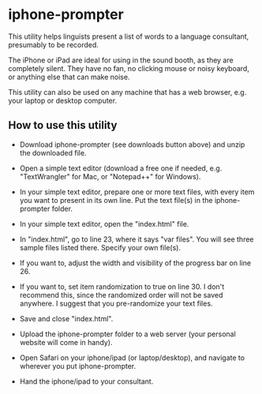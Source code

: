 # iphone-prompter

This utility helps linguists present a list of words to a language consultant, presumably to be recorded.

The iPhone or iPad are ideal for using in the sound booth, as they are completely silent. They have no fan, no clicking mouse or noisy keyboard, or anything else that can make noise.

This utility can also be used on any machine that has a web browser, e.g. your laptop or desktop computer.

## How to use this utility

* Download iphone-prompter (see downloads button above) and unzip the downloaded file. 

* Open a simple text editor (download a free one if needed, e.g. "TextWrangler" for Mac, or "Notepad++" for Windows).

* In your simple text editor, prepare one or more text files, with every item you want to present in its own line. Put the text file(s) in the iphone-prompter folder.

* In your simple text editor, open the "index.html" file.

* In "index.html", go to line 23, where it says "var files". You will see three sample files listed there. Specify your own file(s).

* If you want to, adjust the width and visibility of the progress bar on line 26.

* If you want to, set item randomization to true on line 30. I don't recommend this, since the randomized order will not be saved anywhere. I suggest that you pre-randomize your text files.

* Save and close "index.html".

* Upload the iphone-prompter folder to a web server (your personal website will come in handy).

* Open Safari on your iphone/ipad (or laptop/desktop), and navigate to wherever you put iphone-prompter.

* Hand the iphone/ipad to your consultant. 

